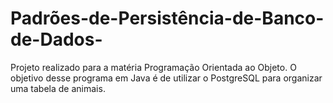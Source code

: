 # Padrões-de-Persistência-de-Banco-de-Dados-
Projeto realizado para a matéria Programação Orientada ao Objeto. O objetivo desse programa em Java é de utilizar o PostgreSQL para organizar uma tabela de animais.
